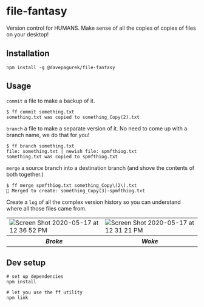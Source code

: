 # file-fantasy
Version control for HUMANS. Make sense of all the copies of copies of files on your desktop!

## Installation

```
npm install -g @davepagurek/file-fantasy
```

## Usage

`commit` a file to make a backup of it.

```
$ ff commit something.txt
something.txt was copied to something_Copy(2).txt
```

`branch` a file to make a separate version of it. No need to come up with a branch name, we do that for you!

```
$ ff branch something.txt
file: something.txt | newish file: spmfthiog.txt
something.txt was copied to spmfthiog.txt
```

`merge` a source branch into a destination branch (and shove the contents of both together.)

```
$ ff merge spmfthiog.txt something_Copy\(2\).txt
🤯 Merged to create: something_Copy(3)-spmfthiog.txt
```

Create a `log` of all the complex version history so you can understand where all those files came from.

<table>
  <tr>
    <td>
      <img alt="Screen Shot 2020-05-17 at 12 36 52 PM" src="https://user-images.githubusercontent.com/5315059/82158189-2c2f2100-983b-11ea-9f48-3d25ec2d72fd.png">
    </td>
    <td>
      <img alt="Screen Shot 2020-05-17 at 12 31 21 PM" src="https://user-images.githubusercontent.com/5315059/82158190-2d604e00-983b-11ea-927b-60a12631bf51.png">
    </td>
  </tr>
  <tr>
    <th><em>Broke</em></th>
    <th><em>Woke</em></th>
  </tr>
</table>

## Dev setup

```
# set up dependencies
npm install

# let you use the ff utility
npm link
```
